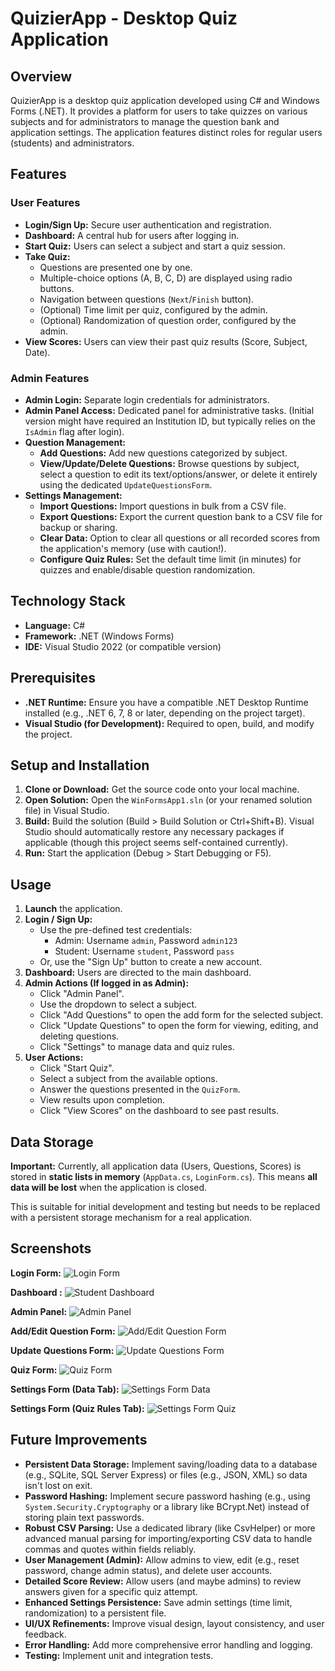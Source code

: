 # QuizierApp - Desktop Quiz Application

## Overview

QuizierApp is a desktop quiz application developed using C# and Windows Forms (.NET). It provides a platform for users to take quizzes on various subjects and for administrators to manage the question bank and application settings. The application features distinct roles for regular users (students) and administrators.

## Features

### User Features
*   **Login/Sign Up:** Secure user authentication and registration.
*   **Dashboard:** A central hub for users after logging in.
*   **Start Quiz:** Users can select a subject and start a quiz session.
*   **Take Quiz:**
    *   Questions are presented one by one.
    *   Multiple-choice options (A, B, C, D) are displayed using radio buttons.
    *   Navigation between questions (`Next`/`Finish` button).
    *   (Optional) Time limit per quiz, configured by the admin.
    *   (Optional) Randomization of question order, configured by the admin.
*   **View Scores:** Users can view their past quiz results (Score, Subject, Date).

### Admin Features
*   **Admin Login:** Separate login credentials for administrators.
*   **Admin Panel Access:** Dedicated panel for administrative tasks. (Initial version might have required an Institution ID, but typically relies on the `IsAdmin` flag after login).
*   **Question Management:**
    *   **Add Questions:** Add new questions categorized by subject.
    *   **View/Update/Delete Questions:** Browse questions by subject, select a question to edit its text/options/answer, or delete it entirely using the dedicated `UpdateQuestionsForm`.
*   **Settings Management:**
    *   **Import Questions:** Import questions in bulk from a CSV file.
    *   **Export Questions:** Export the current question bank to a CSV file for backup or sharing.
    *   **Clear Data:** Option to clear all questions or all recorded scores from the application's memory (use with caution!).
    *   **Configure Quiz Rules:** Set the default time limit (in minutes) for quizzes and enable/disable question randomization.

## Technology Stack

*   **Language:** C#
*   **Framework:** .NET (Windows Forms)
*   **IDE:** Visual Studio 2022 (or compatible version)

## Prerequisites

*   **.NET Runtime:** Ensure you have a compatible .NET Desktop Runtime installed (e.g., .NET 6, 7, 8 or later, depending on the project target).
*   **Visual Studio (for Development):** Required to open, build, and modify the project.

## Setup and Installation

1.  **Clone or Download:** Get the source code onto your local machine.
2.  **Open Solution:** Open the `WinFormsApp1.sln` (or your renamed solution file) in Visual Studio.
3.  **Build:** Build the solution (Build > Build Solution or Ctrl+Shift+B). Visual Studio should automatically restore any necessary packages if applicable (though this project seems self-contained currently).
4.  **Run:** Start the application (Debug > Start Debugging or F5).

## Usage

1.  **Launch** the application.
2.  **Login / Sign Up:**
    *   Use the pre-defined test credentials:
        *   Admin: Username `admin`, Password `admin123`
        *   Student: Username `student`, Password `pass`
    *   Or, use the "Sign Up" button to create a new account.
3.  **Dashboard:** Users are directed to the main dashboard.
4.  **Admin Actions (If logged in as Admin):**
    *   Click "Admin Panel".
    *   Use the dropdown to select a subject.
    *   Click "Add Questions" to open the add form for the selected subject.
    *   Click "Update Questions" to open the form for viewing, editing, and deleting questions.
    *   Click "Settings" to manage data and quiz rules.
5.  **User Actions:**
    *   Click "Start Quiz".
    *   Select a subject from the available options.
    *   Answer the questions presented in the `QuizForm`.
    *   View results upon completion.
    *   Click "View Scores" on the dashboard to see past results.

## Data Storage

**Important:** Currently, all application data (Users, Questions, Scores) is stored in **static lists in memory** (`AppData.cs`, `LoginForm.cs`). This means **all data will be lost** when the application is closed.

This is suitable for initial development and testing but needs to be replaced with a persistent storage mechanism for a real application.

## Screenshots


**Login Form:**
![Login Form](C:\Users\ahmed\OneDrive\Desktop\screenshots\login.png)

**Dashboard :**
![Student Dashboard](C:\Users\ahmed\OneDrive\Desktop\screenshots\dashboard.jpg)

**Admin Panel:**
![Admin Panel](C:\Users\ahmed\OneDrive\Desktop\screenshots\adminPanel.jpg)

**Add/Edit Question Form:**
![Add/Edit Question Form](C:\Users\ahmed\OneDrive\Desktop\screenshots\addNewQuestion.jpg)

**Update Questions Form:**
![Update Questions Form](C:\Users\ahmed\OneDrive\Desktop\screenshots\updateQuestion.jpg)

**Quiz Form:**
![Quiz Form](C:\Users\ahmed\OneDrive\Desktop\screenshots\quizForm.jpg)

**Settings Form (Data Tab):**
![Settings Form Data](C:\Users\ahmed\OneDrive\Desktop\screenshots\adminSettings_dataManagement.jpg)

**Settings Form (Quiz Rules Tab):**
![Settings Form Quiz](C:\Users\ahmed\OneDrive\Desktop\screenshots\adminSettings_quizRules.jpg)

## Future Improvements

*   **Persistent Data Storage:** Implement saving/loading data to a database (e.g., SQLite, SQL Server Express) or files (e.g., JSON, XML) so data isn't lost on exit.
*   **Password Hashing:** Implement secure password hashing (e.g., using `System.Security.Cryptography` or a library like BCrypt.Net) instead of storing plain text passwords.
*   **Robust CSV Parsing:** Use a dedicated library (like CsvHelper) or more advanced manual parsing for importing/exporting CSV data to handle commas and quotes within fields reliably.
*   **User Management (Admin):** Allow admins to view, edit (e.g., reset password, change admin status), and delete user accounts.
*   **Detailed Score Review:** Allow users (and maybe admins) to review answers given for a specific quiz attempt.
*   **Enhanced Settings Persistence:** Save admin settings (time limit, randomization) to a persistent file.
*   **UI/UX Refinements:** Improve visual design, layout consistency, and user feedback.
*   **Error Handling:** Add more comprehensive error handling and logging.
*   **Testing:** Implement unit and integration tests.
